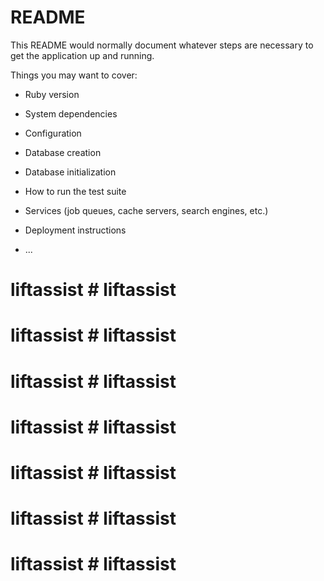 # README

This README would normally document whatever steps are necessary to get the
application up and running.

Things you may want to cover:

* Ruby version

* System dependencies

* Configuration

* Database creation

* Database initialization

* How to run the test suite

* Services (job queues, cache servers, search engines, etc.)

* Deployment instructions

* ...
# liftassist # liftassist
# liftassist # liftassist
# liftassist # liftassist
# liftassist # liftassist
# liftassist # liftassist
# liftassist # liftassist
# liftassist # liftassist

